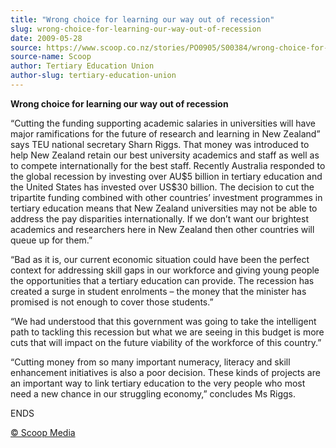 ```yaml
---
title: "Wrong choice for learning our way out of recession"
slug: wrong-choice-for-learning-our-way-out-of-recession
date: 2009-05-28
source: https://www.scoop.co.nz/stories/PO0905/S00384/wrong-choice-for-learning-our-way-out-of-recession.htm
source-name: Scoop
author: Tertiary Education Union
author-slug: tertiary-education-union
---
```


<p><b> Wrong choice for learning our way out of
recession</b></p>

<p>“Cutting the funding supporting academic
salaries in universities will have major ramifications for
the future of research and learning in New Zealand” says
TEU national secretary Sharn Riggs. That money was
introduced to help New Zealand retain our best university
academics and staff as well as to compete internationally
for the best staff. Recently Australia responded to the
global recession by investing over AU$5 billion in tertiary
education and the United States has invested over US$30
billion. The decision to cut the tripartite funding combined
with other countries’ investment programmes in tertiary
education means that New Zealand universities may not be
able to address the pay disparities internationally. If we
don’t want our brightest academics and researchers here in
New Zealand then other countries will queue up for
them.”</p>

<p>“Bad as it is, our current economic situation
could have been the perfect context for addressing skill
gaps in our workforce and giving young people the
opportunities that a tertiary education can provide. The
recession has created a surge in student enrolments – the
money that the minister has promised is not enough to cover
those students.”</p>

<p>“We had understood that this
government was going to take the intelligent path to
tackling this recession but what we are seeing in this
budget is more cuts that will impact on the future viability
of the workforce of this country.”</p>

<p>“Cutting money from
so many important numeracy, literacy and skill enhancement
initiatives is also a poor decision. These kinds of projects
are an important way to link tertiary education to the very
people who most need a new chance in our struggling
economy,” concludes Ms
Riggs.</p>

<p>ENDS
</p>

<p>
<a href="http://www.scoop.co.nz/about/terms.html" target="_blank"><span>© Scoop Media</span></a>
         </p>